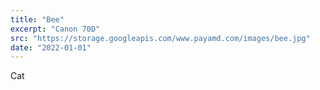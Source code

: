 ```yaml
---
title: "Bee"
excerpt: "Canon 70D"
src: "https://storage.googleapis.com/www.payamd.com/images/bee.jpg"
date: "2022-01-01"
---
```


Cat
